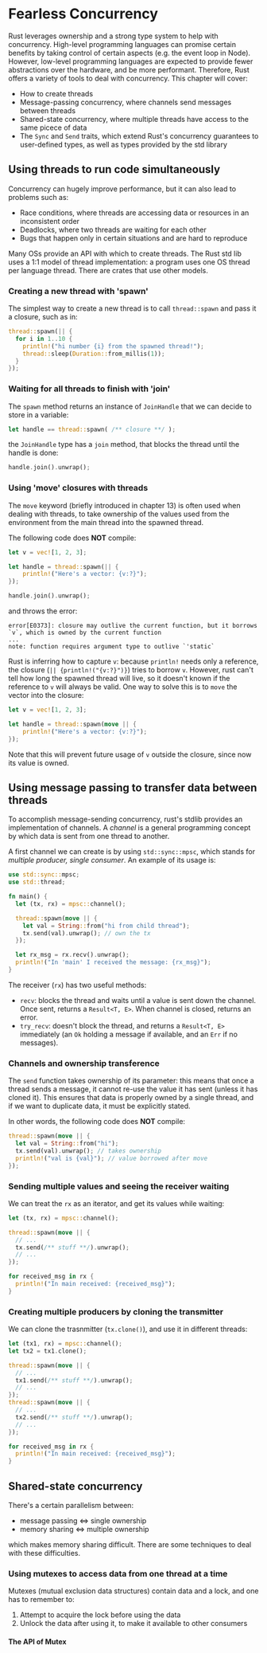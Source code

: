 # Fearless Concurrency

Rust leverages ownership and a strong type system to help with concurrency. High-level programming languages can promise certain benefits by taking control of certain aspects (e.g. the event loop in Node). However, low-level programming languages are expected to provide fewer abstractions over the hardware, and be more performant. Therefore, Rust offers a variety of tools to deal with concurrency. This chapter will cover:
* How to create threads
* Message-passing concurrency, where channels send messages between threads
* Shared-state concurrency, where multiple threads have access to the same picece of data
* The `Sync` and `Send` traits, which extend Rust's concurrency guarantees to user-defined types, as well as types provided by the std library

## Using threads to run code simultaneously

Concurrency can hugely improve performance, but it can also lead to problems such as:
* Race conditions, where threads are accessing data or resources in an inconsistent order
* Deadlocks, where two threads are waiting for each other
* Bugs that happen only in certain situations and are hard to reproduce

Many OSs provide an API with which to create threads. The Rust std lib uses a 1:1 model of thread implementation: a program uses one OS thread per language thread. There are crates that use other models.

### Creating a new thread with 'spawn'

The simplest way to create a new thread is to call `thread::spawn` and pass it a closure, such as in:
```rust
thread::spawn(|| {
  for i in 1..10 {
    println!("hi number {i} from the spawned thread!");
    thread::sleep(Duration::from_millis(1));
  }
});
```

### Waiting for all threads to finish with 'join'

The `spawn` method returns an instance of `JoinHandle` that we can decide to store in a variable:
```rust
let handle == thread::spawn( /** closure **/ );
```

the `JoinHandle` type has a `join` method, that blocks the thread until the handle is done:
```rust
handle.join().unwrap();
```

### Using 'move' closures with threads

The `move` keyword (briefly introduced in chapter 13) is often used when dealing with threads, to take ownership of the values used from the environment from the main thread into the spawned thread.

The following code does **NOT** compile:
```rust
let v = vec![1, 2, 3];

let handle = thread::spawn(|| {
    println!("Here's a vector: {v:?}");
});

handle.join().unwrap();
```

and throws the error:
```
error[E0373]: closure may outlive the current function, but it borrows `v`, which is owned by the current function
...
note: function requires argument type to outlive `'static`
```

Rust is inferring how to capture `v`: because `println!` needs only a reference, the closure (`|| {println!("{v:?}")}`) tries to borrow `v`. However, rust can't tell how long the spawned thread will live, so it doesn't known if the reference to `v` will always be valid.
One way to solve this is to `move` the vector into the closure:
```rust
let v = vec![1, 2, 3];

let handle = thread::spawn(move || {
    println!("Here's a vector: {v:?}");
});
```

Note that this will prevent future usage of `v` outside the closure, since now its value is owned.

## Using message passing to transfer data between threads

To accomplish message-sending concurrency, rust's stdlib provides an implementation of channels. A *channel* is a general programming concept by which data is sent from one thread to another.

A first channel we can create is by using `std::sync::mpsc`, which stands for *multiple producer, single consumer*. An example of its usage is:
```rust
use std::sync::mpsc;
use std::thread;

fn main() {
  let (tx, rx) = mpsc::channel();

  thread::spawn(move || {
    let val = String::from("hi from child thread");
    tx.send(val).unwrap(); // own the tx
  });

  let rx_msg = rx.recv().unwrap();
  println!("In 'main' I received the message: {rx_msg}");
}
```

The receiver (`rx`) has two useful methods:
* `recv`: blocks the thread and waits until a value is sent down the channel. Once sent, returns a `Result<T, E>`. When channel is closed, returns an error.
* `try_recv`: doesn't block the thread, and returns a `Result<T, E>` immediately (an `Ok` holding a message if available, and an `Err` if no messages).

### Channels and ownership transference

The `send` function takes ownership of its parameter: this means that once a thread sends a message, it cannot re-use the value it has sent (unless it has cloned it). This ensures that data is properly owned by a single thread, and if we want to duplicate data, it must be explicitly stated.

In other words, the following code does **NOT** compile:
```rust
thread::spawn(move || {
  let val = String::from("hi");
  tx.send(val).unwrap(); // takes ownership
  println!("val is {val}"); // value borrowed after move
});
```

### Sending multiple values and seeing the receiver waiting

We can treat the `rx` as an iterator, and get its values while waiting:
```rust
let (tx, rx) = mpsc::channel();

thread::spawn(move || {
  // ...
  tx.send(/** stuff **/).unwrap();
  // ...
});

for received_msg in rx {
  println!("In main received: {received_msg}");
}
```

### Creating multiple producers by cloning the transmitter

We can clone the trasnmitter (`tx.clone()`), and use it in different threads:
```rust
let (tx1, rx) = mpsc::channel();
let tx2 = tx1.clone();

thread::spawn(move || {
  // ...
  tx1.send(/** stuff **/).unwrap();
  // ...
});
thread::spawn(move || {
  // ...
  tx2.send(/** stuff **/).unwrap();
  // ...
});

for received_msg in rx {
  println!("In main received: {received_msg}");
}
```

## Shared-state concurrency

There's a certain parallelism between:
* message passing <=> single ownership
* memory sharing <=> multiple ownership

which makes memory sharing difficult. There are some techniques to deal with these difficulties.

### Using mutexes to access data from one thread at a time

Mutexes (mutual exclusion data structures) contain data and a lock, and one has to remember to:
1. Attempt to acquire the lock before using the data
2. Unlock the data after using it, to make it available to other consumers

#### The API of Mutex<T>

